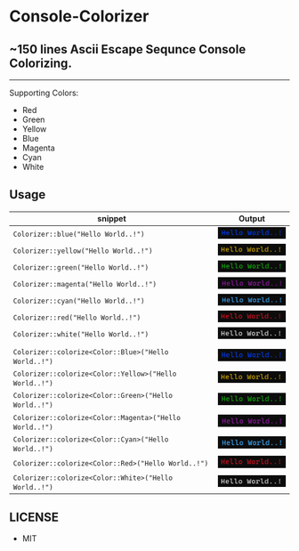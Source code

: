 # Console-Colorizer

## ~150 lines Ascii Escape Sequnce Console Colorizing.

----------

Supporting Colors:
-  Red     
-  Green   
-  Yellow  
-  Blue    
-  Magenta 
-  Cyan    
-  White

## Usage

| snippet                                                 | Output                                                                                                     |
| ------------------------------------------------------- | ---------------------------------------------------------------------------------------------------------- |
| `Colorizer::blue("Hello World..!")`                     | ![Colorize Blue](https://github.com/hun756/Console-Colorizer/blob/main/resources/cb_blue_140x25.png)       |
| `Colorizer::yellow("Hello World..!")`                   | ![Colorize Yellow](https://github.com/hun756/Console-Colorizer/blob/main/resources/cb_yellow_140x25.png)   |
| `Colorizer::green("Hello World..!")`                    | ![Colorize Green](https://github.com/hun756/Console-Colorizer/blob/main/resources/cb_green_140x25.png)     |
| `Colorizer::magenta("Hello World..!")`                  | ![Colorize Magenta](https://github.com/hun756/Console-Colorizer/blob/main/resources/cb_magenta_140x25.png) |
| `Colorizer::cyan("Hello World..!")`                     | ![Colorize Cyan](https://github.com/hun756/Console-Colorizer/blob/main/resources/cb_cyan_140x25.png)       |
| `Colorizer::red("Hello World..!")`                      | ![Colorize Red](https://github.com/hun756/Console-Colorizer/blob/main/resources/cb_red_140x25.png)         |
| `Colorizer::white("Hello World..!")`                    | ![Colorize White](https://github.com/hun756/Console-Colorizer/blob/main/resources/cb_white_140x25.png)     |
|                                                         |                                                                                                            |
| `Colorizer::colorize<Color::Blue>("Hello World..!")`    | ![Colorize Blue](https://github.com/hun756/Console-Colorizer/blob/main/resources/cb_blue_140x25.png)       |
| `Colorizer::colorize<Color::Yellow>("Hello World..!")`  | ![Colorize Yellow](https://github.com/hun756/Console-Colorizer/blob/main/resources/cb_yellow_140x25.png)   |
| `Colorizer::colorize<Color::Green>("Hello World..!")`   | ![Colorize Green](https://github.com/hun756/Console-Colorizer/blob/main/resources/cb_green_140x25.png)     |
| `Colorizer::colorize<Color::Magenta>("Hello World..!")` | ![Colorize Magenta](https://github.com/hun756/Console-Colorizer/blob/main/resources/cb_magenta_140x25.png) |
| `Colorizer::colorize<Color::Cyan>("Hello World..!")`    | ![Colorize Cyan](https://github.com/hun756/Console-Colorizer/blob/main/resources/cb_cyan_140x25.png)       |
| `Colorizer::colorize<Color::Red>("Hello World..!")`     | ![Colorize Red](https://github.com/hun756/Console-Colorizer/blob/main/resources/cb_red_140x25.png)         |
| `Colorizer::colorize<Color::White>("Hello World..!")`   | ![Colorize White](https://github.com/hun756/Console-Colorizer/blob/main/resources/cb_white_140x25.png)     |

## LICENSE
- MIT